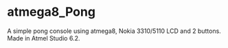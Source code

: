 # atmega8_Pong
A simple pong console using atmega8, Nokia 3310/5110 LCD and 2 buttons. Made in Atmel Studio 6.2.